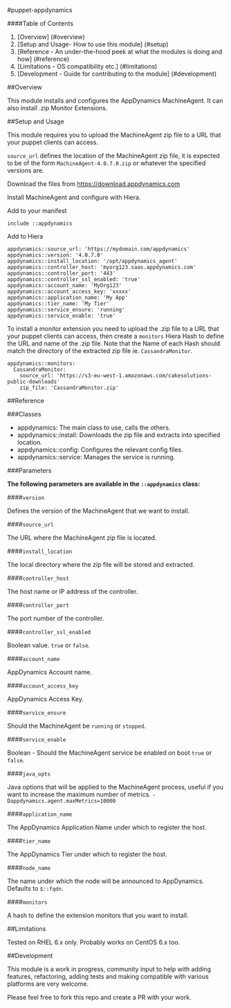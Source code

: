 #puppet-appdynamics

####Table of Contents

1. [Overview] (#overview)
3. [Setup and Usage- How to use this module] (#setup)
4. [Reference - An under-the-hood peek at what the modules is doing and how] (#reference)
2. [Limitations - OS compatibility etc.] (#limitations)
5. [Development - Guide for contributing to the module] (#development)

##Overview

This module installs and configures the AppDynamics MachineAgent.  It can also install .zip Monitor Extensions.

##Setup and Usage

This module requires you to upload the MachineAgent zip file to a URL that your puppet clients can access.

```source_url``` defines the location of the MachineAgent zip file, it is expected to be of the form ```MachineAgent-4.0.7.0.zip``` or whatever the specified versions are.

Download the files from https://download.appdynamics.com

Install MachineAgent and configure with Hiera.

Add to your manifest
```
include ::appdynamics
```

Add to Hiera
```
appdynamics::source_url: 'https://mydomain.com/appdynamics'
appdynamics::version: '4.0.7.0'
appdynamics::install_location: '/opt/appdynamics_agent'
appdynamics::controller_host: 'myorg123.saas.appdynamics.com'
appdynamics::controller_port: '443'
appdynamics::controller_ssl_enabled: 'true'
appdynamics::account_name: 'MyOrg123'
appdynamics::account_access_key: 'xxxxx'
appdynamics::application_name: 'My App'
appdynamics::tier_name: 'My Tier'
appdynamics::service_ensure: 'running'
appdynamics::service_enable: 'true'
```

To install a monitor extension you need to upload the .zip file to a URL that your puppet clients can access, then create a `monitors` Hiera Hash to define the URL and name of the .zip file.  Note that the Name of each Hash should match the directory of the extracted zip file ie. `CassandraMonitor`.
```
appdynamics::monitors:
  CassandraMonitor:
    source_url: 'https://s3-eu-west-1.amazonaws.com/cakesolutions-public-downloads'
    zip_file: 'CassandraMonitor.zip'
```


##Reference

###Classes

* appdynamics: The main class to use, calls the others.
* appdynamics::install: Downloads the zip file and extracts into specified location.
* appdynamics::config: Configures the relevant config files.
* appdynamics::service: Manages the service is running.

###Parameters

**The following parameters are available in the `::appdynamics` class:**

####`version`

Defines the version of the MachineAgent that we want to install.

####`source_url`

The URL where the MachineAgent zip file is located.

####`install_location`

The local directory where the zip file will be stored and extracted.

####`controller_host`

The host name or IP address of the controller.

####`controller_port`

The port number of the controller.

####`controller_ssl_enabled`

Boolean value. `true` or `false`.

####`account_name`

AppDynamics Account name.

####`account_access_key`

AppDynamics Access Key.

####`service_ensure`

Should the MachineAgent be `running` or `stopped`.

####`service_enable`

Boolean - Should the MachineAgent service be enabled on boot `true` or `false`.

####`java_opts`

Java options that will be applied to the MachineAgent process, useful if you want to increase the maximum number of metrics.  `-Dappdynamics.agent.maxMetrics=10000`

####`application_name`

The AppDynamics Application Name under which to register the host.

####`tier_name`

The AppDynamics Tier under which to register the host.

####`node_name`

The name under which the node will be announced to AppDynamics.  Defaults to `$::fqdn`.

####`monitors`

A hash to define the extension monitors that you want to install.

##Limitations

Tested on RHEL 6.x only.  Probably works on CentOS 6.x too.

##Development

This module is a work in progress, community input to help with adding features, refactoring, adding tests and making compatible with various platforms are very welcome.

Please feel free to fork this repo and create a PR with your work.
